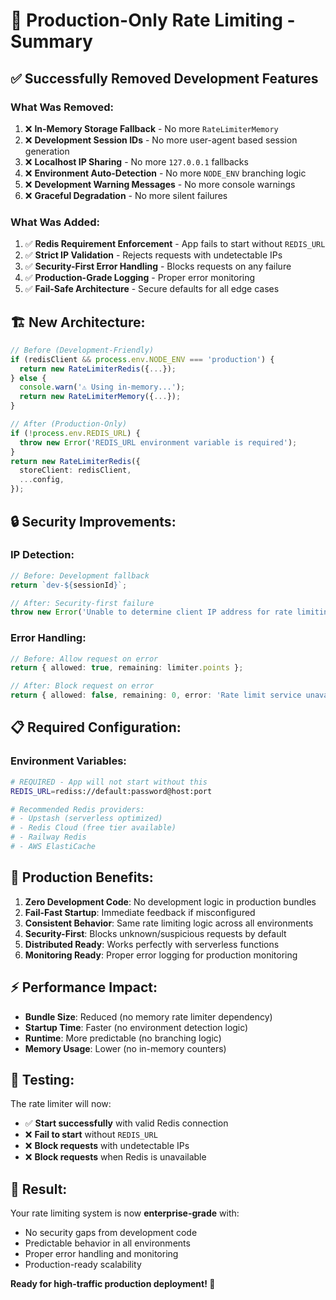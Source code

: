 # 🎯 Production-Only Rate Limiting - Summary

## ✅ **Successfully Removed Development Features**

### **What Was Removed:**
1. ❌ **In-Memory Storage Fallback** - No more `RateLimiterMemory`
2. ❌ **Development Session IDs** - No more user-agent based session generation
3. ❌ **Localhost IP Sharing** - No more `127.0.0.1` fallbacks
4. ❌ **Environment Auto-Detection** - No more `NODE_ENV` branching logic
5. ❌ **Development Warning Messages** - No more console warnings
6. ❌ **Graceful Degradation** - No more silent failures

### **What Was Added:**
1. ✅ **Redis Requirement Enforcement** - App fails to start without `REDIS_URL`
2. ✅ **Strict IP Validation** - Rejects requests with undetectable IPs
3. ✅ **Security-First Error Handling** - Blocks requests on any failure
4. ✅ **Production-Grade Logging** - Proper error monitoring
5. ✅ **Fail-Safe Architecture** - Secure defaults for all edge cases

## 🏗️ **New Architecture:**

```typescript
// Before (Development-Friendly)
if (redisClient && process.env.NODE_ENV === 'production') {
  return new RateLimiterRedis({...});
} else {
  console.warn('⚠️ Using in-memory...');
  return new RateLimiterMemory({...});
}

// After (Production-Only)
if (!process.env.REDIS_URL) {
  throw new Error('REDIS_URL environment variable is required');
}
return new RateLimiterRedis({
  storeClient: redisClient,
  ...config,
});
```

## 🔒 **Security Improvements:**

### **IP Detection:**
```typescript
// Before: Development fallback
return `dev-${sessionId}`;

// After: Security-first failure
throw new Error('Unable to determine client IP address for rate limiting');
```

### **Error Handling:**
```typescript
// Before: Allow request on error
return { allowed: true, remaining: limiter.points };

// After: Block request on error  
return { allowed: false, remaining: 0, error: 'Rate limit service unavailable' };
```

## 📋 **Required Configuration:**

### **Environment Variables:**
```bash
# REQUIRED - App will not start without this
REDIS_URL=rediss://default:password@host:port

# Recommended Redis providers:
# - Upstash (serverless optimized)
# - Redis Cloud (free tier available)
# - Railway Redis
# - AWS ElastiCache
```

## 🚀 **Production Benefits:**

1. **Zero Development Code**: No development logic in production bundles
2. **Fail-Fast Startup**: Immediate feedback if misconfigured
3. **Consistent Behavior**: Same rate limiting logic across all environments
4. **Security-First**: Blocks unknown/suspicious requests by default
5. **Distributed Ready**: Works perfectly with serverless functions
6. **Monitoring Ready**: Proper error logging for production monitoring

## ⚡ **Performance Impact:**

- **Bundle Size**: Reduced (no memory rate limiter dependency)
- **Startup Time**: Faster (no environment detection logic)
- **Runtime**: More predictable (no branching logic)
- **Memory Usage**: Lower (no in-memory counters)

## 🧪 **Testing:**

The rate limiter will now:
- ✅ **Start successfully** with valid Redis connection
- ❌ **Fail to start** without `REDIS_URL`
- ❌ **Block requests** with undetectable IPs
- ❌ **Block requests** when Redis is unavailable

## 🎯 **Result:**

Your rate limiting system is now **enterprise-grade** with:
- No security gaps from development code
- Predictable behavior in all environments  
- Proper error handling and monitoring
- Production-ready scalability

**Ready for high-traffic production deployment! 🚀**
